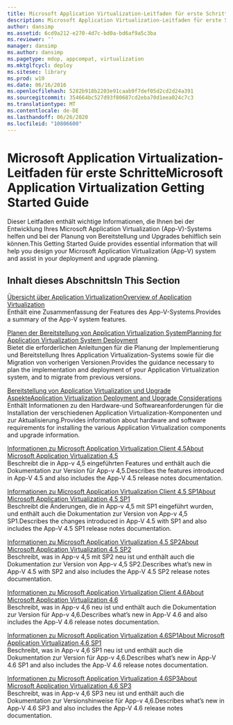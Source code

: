```yaml
---
title: Microsoft Application Virtualization-Leitfaden für erste Schritte
description: Microsoft Application Virtualization-Leitfaden für erste Schritte
author: dansimp
ms.assetid: 6cd9a212-e270-4d7c-bd0a-bd6af9a5c3ba
ms.reviewer: ''
manager: dansimp
ms.author: dansimp
ms.pagetype: mdop, appcompat, virtualization
ms.mktglfcycl: deploy
ms.sitesec: library
ms.prod: w10
ms.date: 06/16/2016
ms.openlocfilehash: 5282b918b2203e91caab9f7def05d2cd2d24a391
ms.sourcegitcommit: 354664bc527d93f80687cd2eba70d1eea024c7c3
ms.translationtype: MT
ms.contentlocale: de-DE
ms.lasthandoff: 06/26/2020
ms.locfileid: "10806600"
---
```

# <span data-ttu-id="3662d-103">Microsoft Application Virtualization-Leitfaden für erste Schritte</span><span class="sxs-lookup"><span data-stu-id="3662d-103">Microsoft Application Virtualization Getting Started Guide</span></span>


<span data-ttu-id="3662d-104">Dieser Leitfaden enthält wichtige Informationen, die Ihnen bei der Entwicklung Ihres Microsoft Application Virtualization (App-V)-Systems helfen und bei der Planung von Bereitstellung und Upgrades behilflich sein können.</span><span class="sxs-lookup"><span data-stu-id="3662d-104">This Getting Started Guide provides essential information that will help you design your Microsoft Application Virtualization (App-V) system and assist in your deployment and upgrade planning.</span></span>

## <span data-ttu-id="3662d-105">Inhalt dieses Abschnitts</span><span class="sxs-lookup"><span data-stu-id="3662d-105">In This Section</span></span>


<a href="" id="overview-of-application-virtualization"></a>[<span data-ttu-id="3662d-106">Übersicht über Application Virtualization</span><span class="sxs-lookup"><span data-stu-id="3662d-106">Overview of Application Virtualization</span></span>](overview-of-application-virtualization.md)  
<span data-ttu-id="3662d-107">Enthält eine Zusammenfassung der Features des App-V-Systems.</span><span class="sxs-lookup"><span data-stu-id="3662d-107">Provides a summary of the App-V system features.</span></span>

<a href="" id="planning-for-application-virtualization-system-deployment"></a>[<span data-ttu-id="3662d-108">Planen der Bereitstellung von Application Virtualization System</span><span class="sxs-lookup"><span data-stu-id="3662d-108">Planning for Application Virtualization System Deployment</span></span>](planning-for-application-virtualization-system-deployment.md)  
<span data-ttu-id="3662d-109">Bietet die erforderlichen Anleitungen für die Planung der Implementierung und Bereitstellung Ihres Application Virtualization-Systems sowie für die Migration von vorherigen Versionen.</span><span class="sxs-lookup"><span data-stu-id="3662d-109">Provides the guidance necessary to plan the implementation and deployment of your Application Virtualization system, and to migrate from previous versions.</span></span>

<a href="" id="application-virtualization-deployment-and-upgrade-considerations"></a>[<span data-ttu-id="3662d-110">Bereitstellung von Application Virtualization und Upgrade Aspekte</span><span class="sxs-lookup"><span data-stu-id="3662d-110">Application Virtualization Deployment and Upgrade Considerations</span></span>](application-virtualization-deployment-and-upgrade-considerations-copy.md)  
<span data-ttu-id="3662d-111">Enthält Informationen zu den Hardware-und Softwareanforderungen für die Installation der verschiedenen Application Virtualization-Komponenten und zur Aktualisierung.</span><span class="sxs-lookup"><span data-stu-id="3662d-111">Provides information about hardware and software requirements for installing the various Application Virtualization components and upgrade information.</span></span>

<a href="" id="about-microsoft-application-virtualization-4-5"></a>[<span data-ttu-id="3662d-112">Informationen zu Microsoft Application Virtualization Client 4.5</span><span class="sxs-lookup"><span data-stu-id="3662d-112">About Microsoft Application Virtualization 4.5</span></span>](about-microsoft-application-virtualization-45.md)  
<span data-ttu-id="3662d-113">Beschreibt die in App-v 4,5 eingeführten Features und enthält auch die Dokumentation zur Version für App-v 4,5.</span><span class="sxs-lookup"><span data-stu-id="3662d-113">Describes the features introduced in App-V 4.5 and also includes the App-V 4.5 release notes documentation.</span></span>

<a href="" id="about-microsoft-application-virtualization-4-5-sp1"></a>[<span data-ttu-id="3662d-114">Informationen zu Microsoft Application Virtualization Client 4.5 SP1</span><span class="sxs-lookup"><span data-stu-id="3662d-114">About Microsoft Application Virtualization 4.5 SP1</span></span>](about-microsoft-application-virtualization-45-sp1.md)  
<span data-ttu-id="3662d-115">Beschreibt die Änderungen, die in App-v 4,5 mit SP1 eingeführt wurden, und enthält auch die Dokumentation zur Version von App-v 4,5 SP1.</span><span class="sxs-lookup"><span data-stu-id="3662d-115">Describes the changes introduced in App-V 4.5 with SP1 and also includes the App-V 4.5 SP1 release notes documentation.</span></span>

<a href="" id="about-microsoft-application-virtualization-4-5-sp2"></a>[<span data-ttu-id="3662d-116">Informationen zu Microsoft Application Virtualization 4.5 SP2</span><span class="sxs-lookup"><span data-stu-id="3662d-116">About Microsoft Application Virtualization 4.5 SP2</span></span>](about-microsoft-application-virtualization-45-sp2.md)  
<span data-ttu-id="3662d-117">Beschreibt, was in App-v 4,5 mit SP2 neu ist und enthält auch die Dokumentation zur Version von App-v 4,5 SP2.</span><span class="sxs-lookup"><span data-stu-id="3662d-117">Describes what’s new in App-V 4.5 with SP2 and also includes the App-V 4.5 SP2 release notes documentation.</span></span>

<a href="" id="about-microsoft-application-virtualization-4-6"></a>[<span data-ttu-id="3662d-118">Informationen zu Microsoft Application Virtualization Client 4.6</span><span class="sxs-lookup"><span data-stu-id="3662d-118">About Microsoft Application Virtualization 4.6</span></span>](about-microsoft-application-virtualization-46.md)  
<span data-ttu-id="3662d-119">Beschreibt, was in App-v 4,6 neu ist und enthält auch die Dokumentation zur Version für App-v 4,6.</span><span class="sxs-lookup"><span data-stu-id="3662d-119">Describes what’s new in App-V 4.6 and also includes the App-V 4.6 release notes documentation.</span></span>

<a href="" id="about-microsoft-application-virtualization-4-6-sp1"></a>[<span data-ttu-id="3662d-120">Informationen zu Microsoft Application Virtualization 4.6SP1</span><span class="sxs-lookup"><span data-stu-id="3662d-120">About Microsoft Application Virtualization 4.6 SP1</span></span>](about-microsoft-application-virtualization-46-sp1.md)  
<span data-ttu-id="3662d-121">Beschreibt, was in App-v 4,6 SP1 neu ist und enthält auch die Dokumentation zur Version für App-v 4,6.</span><span class="sxs-lookup"><span data-stu-id="3662d-121">Describes what’s new in App-V 4.6 SP1 and also includes the App-V 4.6 release notes documentation.</span></span>

<a href="" id="about-microsoft-application-virtualization-4-6-sp3"></a>[<span data-ttu-id="3662d-122">Informationen zu Microsoft Application Virtualization 4.6SP3</span><span class="sxs-lookup"><span data-stu-id="3662d-122">About Microsoft Application Virtualization 4.6 SP3</span></span>](about-microsoft-application-virtualization-46-sp3.md)  
<span data-ttu-id="3662d-123">Beschreibt, was in App-v 4,6 SP3 neu ist und enthält auch die Dokumentation zur Versionshinweise für App-v 4,6.</span><span class="sxs-lookup"><span data-stu-id="3662d-123">Describes what’s new in App-V 4.6 SP3 and also includes the App-V 4.6 release notes documentation.</span></span>

 

 





